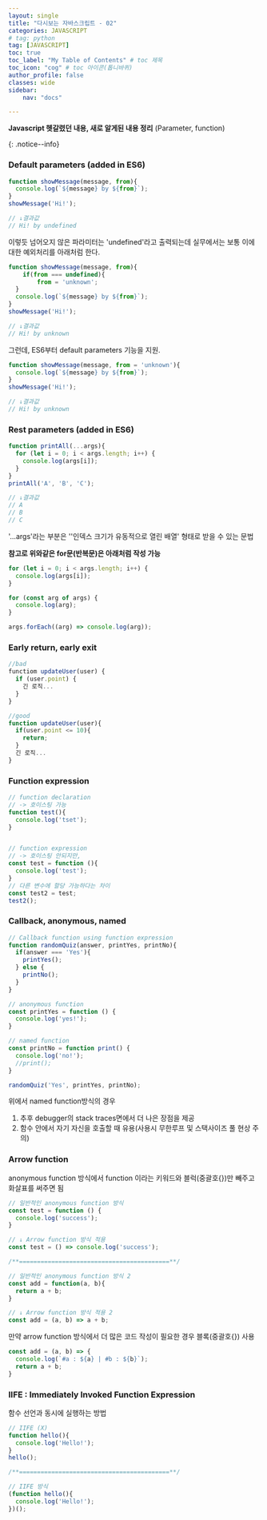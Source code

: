 ```yaml
---
layout: single
title: "다시보는 자바스크립트 - 02"
categories: JAVASCRIPT
# tag: python
tag: [JAVASCRIPT]
toc: true
toc_label: "My Table of Contents" # toc 제목
toc_icon: "cog" # toc 아이콘(톱니바퀴)
author_profile: false
classes: wide
sidebar:
    nav: "docs"

---
```




**Javascript 헷갈렸던 내용, 새로 알게된 내용 정리** (Parameter, function)

{: .notice--info}



### Default parameters (added in ES6)

```javascript
function showMessage(message, from){
  console.log(`${message} by ${from}`);
}
showMessage('Hi!');

// ↓결과값 
// Hi! by undefined
```

이렇듯 넘어오지 않은 파라미터는 'undefined'라고 출력되는데 실무에서는 보통 이에 대한 예외처리를 아래처럼 한다.

```javascript
function showMessage(message, from){
	if(from === undefined){
		from = 'unknown';
  }
  console.log(`${message} by ${from}`);
}
showMessage('Hi!');

// ↓결과값
// Hi! by unknown
```

그런데, ES6부터 default parameters 기능을 지원.

```javascript
function showMessage(message, from = 'unknown'){
  console.log(`${message} by ${from}`);
}
showMessage('Hi!');

// ↓결과값
// Hi! by unknown
```



### Rest parameters (added in ES6)

```javascript
function printAll(...args){
  for (let i = 0; i < args.length; i++) {
    console.log(args[i]);
  }
}
printAll('A', 'B', 'C');

// ↓결과값 
// A
// B
// C
```

'...args'라는 부분은 ''인덱스 크기가 유동적으로 열린 배열' 형태로 받을 수 있는 문법

**참고로 위와같은 for문(반복문)은 아래처럼 작성 가능**

```javascript
for (let i = 0; i < args.length; i++) {
  console.log(args[i]);
}

for (const arg of args) {
  console.log(arg);
}

args.forEach((arg) => console.log(arg));
```



### Early return, early exit

```javascript
//bad
functiom updateUser(user) {
  if (user.point) {
    긴 로직...
  }
}

//good
function updateUser(user){
  if(user.point <= 10){
    return;
  }
  긴 로직...
}
```



### Function expression

```javascript
// function declaration
// -> 호이스팅 가능
function test(){
  console.log('tset');
}


// function expression
// -> 호이스팅 안되지만,
const test = function (){
  console.log('test');
}
// 다른 변수에 할당 가능하다는 차이
const test2 = test;
test2();
```



### Callback, anonymous, named

```javascript
// Callback function using function expression
function randomQuiz(answer, printYes, printNo){
  if(answer === 'Yes'){
    printYes();
  } else {
    printNo();
  }
}

// anonymous function
const printYes = function () {
  console.log('yes!');
}

// named function
const printNo = function print() {
  console.log('no!');
  //print();
}

randomQuiz('Yes', printYes, printNo);
```

위에서 named function방식의 경우

1. 추후 debugger의 stack traces면에서 더 나은 장점을 제공
2. 함수 안에서 자기 자신을 호출할 때 유용(사용시 무한루프 및 스택사이즈 풀 현상 주의)



### Arrow function

anonymous function 방식에서 
function 이라는 키워드와 블럭(중괄호{})만 빼주고 화살표를 써주면 됨

```javascript
// 일반적인 anonymous function 방식
const test = function () {
  console.log('success');
}

// ↓ Arrow function 방식 적용
const test = () => console.log('success');

/**==========================================**/

// 일반적인 anonymous function 방식 2
const add = function(a, b){
  return a + b;
}

// ↓ Arrow function 방식 적용 2
const add = (a, b) => a + b; 
```

만약 arrow function 방식에서 더 많은 코드 작성이 필요한 경우 블록(중괄호{}) 사용

```javascript
const add = (a, b) => {
  console.log(`#a : ${a} | #b : ${b}`);
  return a + b;
}
```



### IIFE : Immediately Invoked Function Expression

함수 선언과 동시에 실행하는 방법

```javascript
// IIFE (X)
function hello(){
  console.log('Hello!');
}
hello();

/**==========================================**/

// IIFE 방식
(function hello(){
  console.log('Hello!');
})();
```

